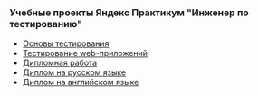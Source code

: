 ### Учебные проекты Яндекс Практикум "Инженер по тестированию"

- [Основы тестирования](https://github.com/tprokopyeva1985/yandex-qa/tree/main/1%20спринт/1%20часть)
- [Тестирование web-приложений](https://github.com/tprokopyeva1985/yandex-qa/tree/main/2%20спринт)
- [Дипломная работа](https://github.com/tprokopyeva1985/yandex-qa/blob/main/%5BПрокопьева%20Татьяна%20Викторовна%5D%20Диплом.xlsx)
- [Диплом на русском языке]()
- [Диплом на английском языке]()
